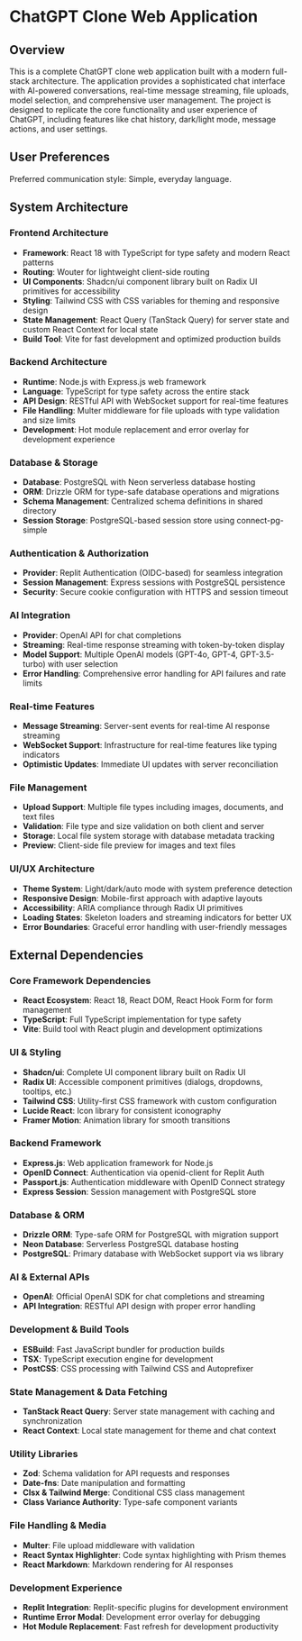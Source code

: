 # ChatGPT Clone Web Application

## Overview

This is a complete ChatGPT clone web application built with a modern full-stack architecture. The application provides a sophisticated chat interface with AI-powered conversations, real-time message streaming, file uploads, model selection, and comprehensive user management. The project is designed to replicate the core functionality and user experience of ChatGPT, including features like chat history, dark/light mode, message actions, and user settings.

## User Preferences

Preferred communication style: Simple, everyday language.

## System Architecture

### Frontend Architecture
- **Framework**: React 18 with TypeScript for type safety and modern React patterns
- **Routing**: Wouter for lightweight client-side routing
- **UI Components**: Shadcn/ui component library built on Radix UI primitives for accessibility
- **Styling**: Tailwind CSS with CSS variables for theming and responsive design
- **State Management**: React Query (TanStack Query) for server state and custom React Context for local state
- **Build Tool**: Vite for fast development and optimized production builds

### Backend Architecture
- **Runtime**: Node.js with Express.js web framework
- **Language**: TypeScript for type safety across the entire stack
- **API Design**: RESTful API with WebSocket support for real-time features
- **File Handling**: Multer middleware for file uploads with type validation and size limits
- **Development**: Hot module replacement and error overlay for development experience

### Database & Storage
- **Database**: PostgreSQL with Neon serverless database hosting
- **ORM**: Drizzle ORM for type-safe database operations and migrations
- **Schema Management**: Centralized schema definitions in shared directory
- **Session Storage**: PostgreSQL-based session store using connect-pg-simple

### Authentication & Authorization
- **Provider**: Replit Authentication (OIDC-based) for seamless integration
- **Session Management**: Express sessions with PostgreSQL persistence
- **Security**: Secure cookie configuration with HTTPS and session timeout

### AI Integration
- **Provider**: OpenAI API for chat completions
- **Streaming**: Real-time response streaming with token-by-token display
- **Model Support**: Multiple OpenAI models (GPT-4o, GPT-4, GPT-3.5-turbo) with user selection
- **Error Handling**: Comprehensive error handling for API failures and rate limits

### Real-time Features
- **Message Streaming**: Server-sent events for real-time AI response streaming
- **WebSocket Support**: Infrastructure for real-time features like typing indicators
- **Optimistic Updates**: Immediate UI updates with server reconciliation

### File Management
- **Upload Support**: Multiple file types including images, documents, and text files
- **Validation**: File type and size validation on both client and server
- **Storage**: Local file system storage with database metadata tracking
- **Preview**: Client-side file preview for images and text files

### UI/UX Architecture
- **Theme System**: Light/dark/auto mode with system preference detection
- **Responsive Design**: Mobile-first approach with adaptive layouts
- **Accessibility**: ARIA compliance through Radix UI primitives
- **Loading States**: Skeleton loaders and streaming indicators for better UX
- **Error Boundaries**: Graceful error handling with user-friendly messages

## External Dependencies

### Core Framework Dependencies
- **React Ecosystem**: React 18, React DOM, React Hook Form for form management
- **TypeScript**: Full TypeScript implementation for type safety
- **Vite**: Build tool with React plugin and development optimizations

### UI & Styling
- **Shadcn/ui**: Complete UI component library built on Radix UI
- **Radix UI**: Accessible component primitives (dialogs, dropdowns, tooltips, etc.)
- **Tailwind CSS**: Utility-first CSS framework with custom configuration
- **Lucide React**: Icon library for consistent iconography
- **Framer Motion**: Animation library for smooth transitions

### Backend Framework
- **Express.js**: Web application framework for Node.js
- **OpenID Connect**: Authentication via openid-client for Replit Auth
- **Passport.js**: Authentication middleware with OpenID Connect strategy
- **Express Session**: Session management with PostgreSQL store

### Database & ORM
- **Drizzle ORM**: Type-safe ORM for PostgreSQL with migration support
- **Neon Database**: Serverless PostgreSQL database hosting
- **PostgreSQL**: Primary database with WebSocket support via ws library

### AI & External APIs
- **OpenAI**: Official OpenAI SDK for chat completions and streaming
- **API Integration**: RESTful API design with proper error handling

### Development & Build Tools
- **ESBuild**: Fast JavaScript bundler for production builds
- **TSX**: TypeScript execution engine for development
- **PostCSS**: CSS processing with Tailwind CSS and Autoprefixer

### State Management & Data Fetching
- **TanStack React Query**: Server state management with caching and synchronization
- **React Context**: Local state management for theme and chat context

### Utility Libraries
- **Zod**: Schema validation for API requests and responses
- **Date-fns**: Date manipulation and formatting
- **Clsx & Tailwind Merge**: Conditional CSS class management
- **Class Variance Authority**: Type-safe component variants

### File Handling & Media
- **Multer**: File upload middleware with validation
- **React Syntax Highlighter**: Code syntax highlighting with Prism themes
- **React Markdown**: Markdown rendering for AI responses

### Development Experience
- **Replit Integration**: Replit-specific plugins for development environment
- **Runtime Error Modal**: Development error overlay for debugging
- **Hot Module Replacement**: Fast refresh for development productivity